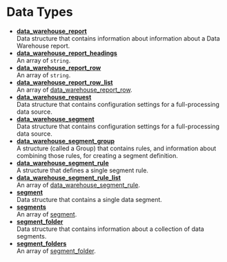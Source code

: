 # Data Types

 

- **[data_warehouse_report](../data_types/r_data_warehouse_report.md)**  
 Data structure that contains information about information about a Data Warehouse report.
- **[data_warehouse_report_headings](../data_types/r_data_warehouse_report_headings.md)**  
An array of `string`.
- **[data_warehouse_report_row](../data_types/r_data_warehouse_report_row.md)**  
An array of `string`.
- **[data_warehouse_report_row_list](../data_types/r_data_warehouse_report_row_list.md)**  
An array of [data_warehouse_report_row](r_data_warehouse_report_row.md#).
- **[data_warehouse_request](../data_types/r_data_warehouse_request.md)**  
 Data structure that contains configuration settings for a full-processing data source.
- **[data_warehouse_segment](../data_types/r_data_warehouse_segment.md)**  
 Data structure that contains configuration settings for a full-processing data source.
- **[data_warehouse_segment_group](../data_types/r_data_warehouse_segment_group.md)**  
A structure (called a Group) that contains rules, and information about combining those rules, for creating a segment definition.
- **[data_warehouse_segment_rule](../data_types/r_data_warehouse_segment_rule.md)**  
 A structure that defines a single segment rule.
- **[data_warehouse_segment_rule_list](../data_types/r_data_warehouse_segment_rule_list.md)**  
An array of [data_warehouse_segment_rule](r_data_warehouse_segment_rule.md#).
- **[segment](../data_types/r_segment.md)**  
 Data structure that contains a single data segment.
- **[segments](../data_types/r_segments.md)**  
An array of [segment](r_segment.md#).
- **[segment_folder](../data_types/r_segment_folder.md)**  
 Data structure that contains information about a collection of data segments.
- **[segment_folders](../data_types/r_segment_folders.md)**  
An array of [segment_folder](r_segment_folder.md#).

